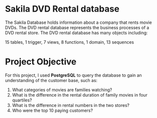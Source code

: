 # Sakila DVD Rental database
The Sakila Database holds information about a company that rents movie DVDs. The DVD rental database represents the business processes of a DVD rental store. The DVD rental database has many objects including:

15 tables,
1 trigger,
7 views,
8 functions,
1 domain,
13 sequences

# Project Objective
For this project, I used **PostgreSQL** to query the database to gain an understanding of the customer base, such as:

1. What categories of movies are families watching?
2. What is the difference in the rental duration of family movies in four quartiles?
3. What is the difference in rental numbers in the two stores?
4. Who were the top 10 paying customers?



